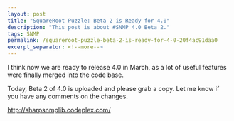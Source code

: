 ```yaml
---
layout: post
title: "SquareRoot Puzzle: Beta 2 is Ready for 4.0"
description: "This post is about #SNMP 4.0 Beta 2."
tags: SNMP
permalink: /squareroot-puzzle-beta-2-is-ready-for-4-0-20f4ac91daa0
excerpt_separator: <!--more-->
---
```

I think now we are ready to release 4.0 in March, as a lot of useful features were finally merged into the code base.

Today, Beta 2 of 4.0 is uploaded and please grab a copy. Let me know if you have any comments on the changes.

http://sharpsnmplib.codeplex.com/
<!--more-->
